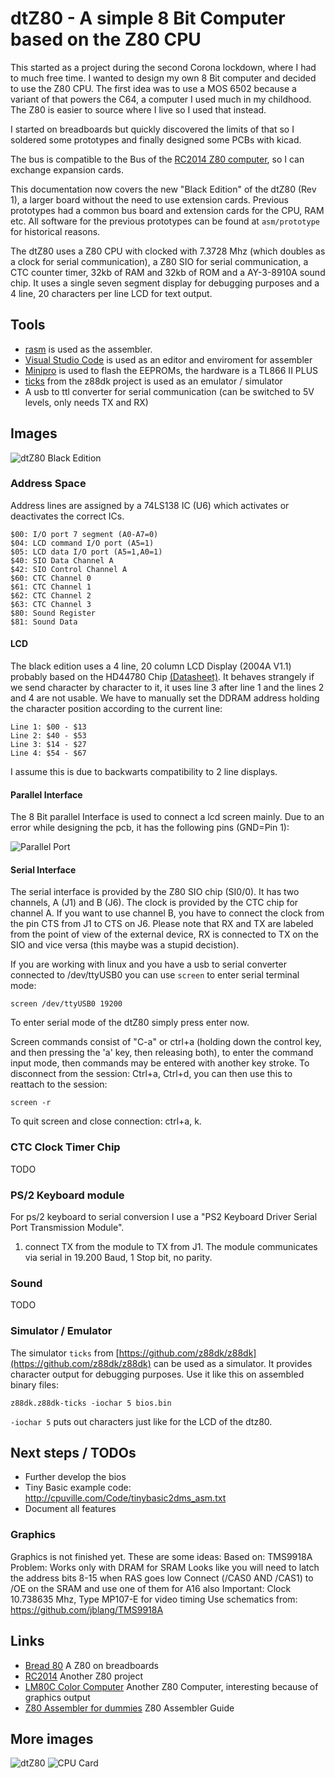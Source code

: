 # dtZ80 - A simple 8 Bit Computer based on the Z80 CPU

This started as a project during the second Corona lockdown, where I had to much free time.
I wanted to design my own 8 Bit computer and decided to use the Z80 CPU.
The first idea was to use a MOS 6502 because a variant of that powers the C64, a computer I used much in my childhood.
The Z80 is easier to source where I live so I used that instead.

I started on breadboards but quickly discovered the limits of that so I soldered some prototypes and finally designed some PCBs with kicad.

The bus is compatible to the Bus of the [RC2014 Z80 computer](https://rc2014.co.uk/), so I can exchange expansion cards.

This documentation now covers the new "Black Edition" of the dtZ80 (Rev 1), a larger board without the need to use extension cards. Previous prototypes had a common bus board and extension cards for the CPU, RAM etc. All software for the previous prototypes can be found at `asm/prototype` for historical reasons.

The dtZ80 uses a Z80 CPU with clocked with 7.3728 Mhz (which doubles as a clock for serial communication), a Z80 SIO for serial communication, a CTC counter timer, 32kb of RAM and 32kb of ROM and a AY-3-8910A sound chip. It uses a single seven segment display for debugging purposes and a 4 line, 20 characters per line LCD for text output.


## Tools

* [rasm](https://github.com/mkoloberdin/rasm) is used as the assembler.
* [Visual Studio Code](https://code.visualstudio.com/) is used as an editor and enviroment for assembler
* [Minipro](https://gitlab.com/DavidGriffith/minipro/) is used to flash the EEPROMs, the hardware is a TL866 II PLUS
* [ticks](https://github.com/z88dk/z88dk) from the z88dk project is used as an emulator / simulator
* A usb to ttl converter for serial communication (can be switched to 5V levels, only needs TX and RX)

## Images

![dtZ80 Black Edition](/images/dtZ80-Black_Edition.jpg)


### Address Space

Address lines are assigned by a 74LS138 IC (U6) which activates
or deactivates the correct ICs.

    $00: I/O port 7 segment (A0-A7=0)
    $04: LCD command I/O port (A5=1)
    $05: LCD data I/O port (A5=1,A0=1)
    $40: SIO Data Channel A
    $42: SIO Control Channel A
    $60: CTC Channel 0
    $61: CTC Channel 1
    $62: CTC Channel 2
    $63: CTC Channel 3
    $80: Sound Register
    $81: Sound Data


#### LCD

The black edition uses a 4 line, 20 column LCD Display (2004A V1.1) probably based on the HD44780 Chip [(Datasheet)](https://www.sparkfun.com/datasheets/LCD/HD44780.pdf).
It behaves strangely if we send character by character to it, it uses line 3 after line 1 and the lines 2 and 4 are not usable. We have to manually set the DDRAM address holding the character position according to the current line:

    Line 1: $00 - $13
    Line 2: $40 - $53
    Line 3: $14 - $27
    Line 4: $54 - $67

I assume this is due to backwarts compatibility to 2 line displays.

#### Parallel Interface

The 8 Bit parallel Interface is used to connect a lcd screen mainly. Due to an error while designing the pcb, it has the following pins (GND=Pin 1):

![Parallel Port](/images/parallel-port.png "Parallel Port")

#### Serial Interface

The serial interface is provided by the Z80 SIO chip (SI0/0). It has two channels, A (J1) and B (J6). The clock is provided by the CTC chip for channel A. If you want to use channel B, you have to connect the clock from the pin CTS from J1 to CTS on J6. Please note that RX and TX are labeled from the point of view of the external device, RX is connected to TX on the SIO and vice versa (this maybe was a stupid decistion).

If you are working with linux and you have a usb to serial converter connected to /dev/ttyUSB0 you can use `screen` to enter serial terminal mode:

    screen /dev/ttyUSB0 19200

To enter serial mode of the dtZ80 simply press enter now.

Screen commands consist of "C-a" or ctrl+a (holding down the control key, and then pressing the 'a' key, then releasing both), to enter the command input mode, then commands may be entered with another key stroke.
To disconnect from the session: Ctrl+a, Ctrl+d, you can then use this to reattach to the session:

    screen -r

To quit screen and close connection: ctrl+a, k.

### CTC Clock Timer Chip

TODO



### PS/2 Keyboard module

For ps/2 keyboard to serial conversion I use a "PS2 Keyboard Driver Serial Port Transmission Module".
 
1. connect TX from the module to TX from J1. The module communicates via serial in 19.200 Baud, 1 Stop bit, no parity.


### Sound

TODO


### Simulator / Emulator

The simulator `ticks` from [https://github.com/z88dk/z88dk](https://github.com/z88dk/z88dk) can be used as a simulator. It provides character output for debugging purposes. Use it like this on assembled binary files:

```
z88dk.z88dk-ticks -iochar 5 bios.bin
```
`-iochar 5` puts out characters just like for the LCD of the dtz80.


## Next steps / TODOs

* Further develop the bios
* Tiny Basic example code: http://cpuville.com/Code/tinybasic2dms_asm.txt
* Document all features


### Graphics

Graphics is not finished yet. These are some ideas:
Based on: TMS9918A
Problem: Works only with DRAM for SRAM
Looks like you will need to latch the address bits 8-15 when RAS goes low
Connect (/CAS0 AND /CAS1) to /OE on the SRAM and use one of them for A16 also
Important: Clock 10.738635 Mhz, Type ‎MP107-E‎ for video timing
Use schematics from: https://github.com/jblang/TMS9918A




## Links
* [Bread 80](https://bread80.com/) A Z80 on breadboards
* [RC2014](https://rc2014.co.uk/) Another Z80 project
* [LM80C Color Computer](https://hackaday.io/project/165246-lm80c-color-computer) Another Z80 Computer, interesting because of graphics output
* [Z80 Assembler for dummies](https://www.msx.org/wiki/Z80_Assembler_for_Dummies) Z80 Assembler Guide

## More images
![dtZ80](/images/dtZ80.jpg)
![CPU Card](/images/cpu-board.jpg)